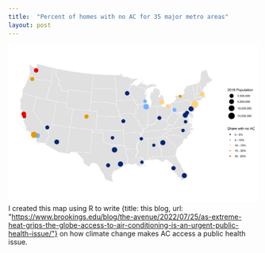 ```yaml
---
title:  "Percent of homes with no AC for 35 major metro areas"
layout: post
---
```

![US map with colored dots for AC access prevelance](/assets/map3.png)
I created this map using R to write {title: this blog, url: "https://www.brookings.edu/blog/the-avenue/2022/07/25/as-extreme-heat-grips-the-globe-access-to-air-conditioning-is-an-urgent-public-health-issue/"} on how climate change makes AC access a public health issue.

